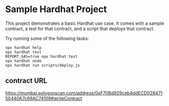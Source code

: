 # Sample Hardhat Project

This project demonstrates a basic Hardhat use case. It comes with a sample contract, a test for that contract, and a script that deploys that contract.

Try running some of the following tasks:

```shell
npx hardhat help
npx hardhat test
REPORT_GAS=true npx hardhat test
npx hardhat node
npx hardhat run scripts/deploy.js
```


## contract URL

https://mumbai.polygonscan.com/address/0xF70Bd929ceb4ddECD02847150440A7c69AC74109#writeContract
